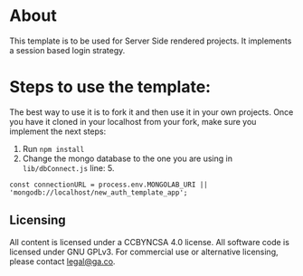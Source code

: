 # About

This template is to be used for Server Side rendered projects.
It implements a session based login strategy.

# Steps to use the template:

The best way to use it is to fork it and then use it in your own projects.
Once you have it cloned in your localhost from your fork, make sure you implement the next steps:

1. Run `npm install`
2. Change the mongo database to the one you are using in `lib/dbConnect.js` line: 5.

 `const connectionURL = process.env.MONGOLAB_URI || 'mongodb://localhost/new_auth_template_app';`

## Licensing
All content is licensed under a CC­BY­NC­SA 4.0 license.
All software code is licensed under GNU GPLv3. For commercial use or alternative licensing, please contact legal@ga.co.

